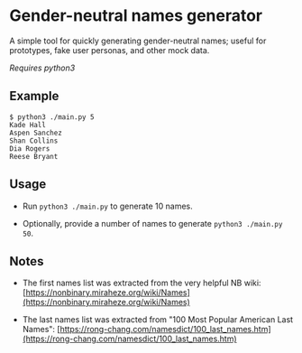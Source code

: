 # Gender-neutral names generator

A simple tool for quickly generating gender-neutral names; useful for prototypes, fake user personas, and other mock data. 

*Requires python3*

## Example

```
$ python3 ./main.py 5
Kade Hall
Aspen Sanchez
Shan Collins
Dia Rogers
Reese Bryant
```

## Usage

* Run `python3 ./main.py` to generate 10 names.

* Optionally, provide a number of names to generate `python3 ./main.py 50`.

## Notes

* The first names list was extracted from the very helpful NB wiki: [https://nonbinary.miraheze.org/wiki/Names](https://nonbinary.miraheze.org/wiki/Names)

* The last names list was extracted from "100 Most Popular American Last Names": [https://rong-chang.com/namesdict/100_last_names.htm](https://rong-chang.com/namesdict/100_last_names.htm)